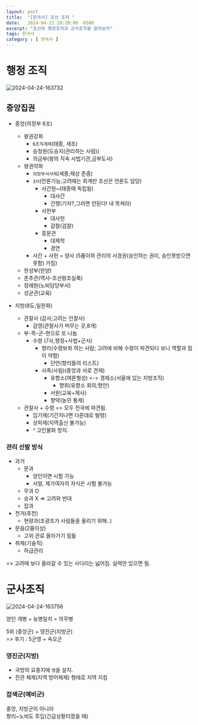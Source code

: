 ```yaml
---
layout: post
title:  "[한국사] 조선 조직 "
date:   2024-04-22 19:20:00 -0500
excerpt: "조선의 행정조직과 군사조직을 알아보자"
tags: 한국사
category : [ 한국사 ]
---
```

 
# 행정 조직

<img src="https://i.ibb.co/BKQP0h2/2024-04-24-163732.png" alt="2024-04-24-163732" border="0">

## 중앙집권

+ 중앙(의정부 6조)
  + 왕권강화
    + `6조직계제`(태종, 세조)
    + 승정원(도승지(관리하는 사람))
    + 의금부(왕의 직속 사법기관,금부도사)
  + 왕권약화
    + `의정부서사제`(세종;재상 존중)
    + `3사`(언론기능;고려때는 회계만 조선은 언론도 담당)
      + 사간원~(태종때 독립됨)
        + 대사간
        + 간쟁(기자?,그러면 안된다! 내 목쳐라)
      + 사헌부
        + 대사헌
        + 감찰(검찰)
      + 흥문관
        + 대제학
        + 경연
    + 사간 + 사헌 = 양사 (5품이하 관리의 서경권(승인하는 권리, 승인못받으면 못함) 가짐)
  + 한성부(한양)
  + 춘추관(역사-조선왕조실록)
  + 장례원(노비담당부서)
  + 성균관(교육)
  
+ 지방(8도;일원화)
  + 관찰사 (감사;고려는 안찰사)
    + 감영(관찰사가 머무는 곳,8개)
  + 부-목-군-현으로 또 나눔
    + 수령 (7사,행정+사법+군사)
      + 향리(수령보좌 하는 사람; 고려에 비해 수령이 파견되다 보니 역할과 힘이 약함)
        + 단안(향리들의 리스트)
      + 사족(사림)(중앙과 서로 견제)
        + 유향소(여론형성) <-> 경제소(서울에 있는 지방조직)
          + 향회(유향소 회의;향안)
        + 서원(교육+제사)
        + 향약(농민 통제)
  + 관찰사 + 수령 => 모두 전국에 파견됨.
    + 임기제(기간지나면 다른데로 발령)
    + 상피제(지역출신 불가능)
    + ^ 고인물화 방지.

### 관리 선발 방식

+ 과거
  + 문과
    + 양인이면 시험 가능
    + 서얼, 제가여자의 자식은 시험 불가능
  + 무과 O
  + 승과 X
  => 고려와 반대
  + 잡과
+ 천거(추천)
  + 현량과(조광조가 사림들을 올리기 위해..)
+ 문음(2품이상)
  + 고위 관료 올라가기 힘듦
+ 취제(기술직)
  + 하급관리

=> 고려때 보다 올라갈 수 있는 사다리는 넓어짐. 실력만 있으면 됨.  

# 군사조직

<img src="https://i.ibb.co/grzKwTM/2024-04-24-163756.png" alt="2024-04-24-163756" border="0">

양인 개병 + 농병일치 = 의무병

5위 (중앙군) + 영진군(지방군)   
=> 후기 : 5군영 + 속오군

### 영진군(지방)

+ 국방의 요충지에 `영`을 설치.  
+ 진관 체제(지역 방어체제) 형태로 지역 지킴

### 잡색군(예비군)

중앙, 지방군이 아니라  
향리~노비도 투입(긴급상황터졌을 때)

